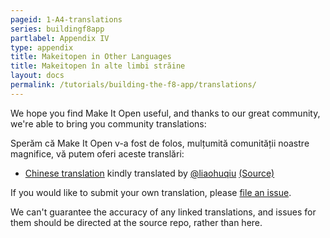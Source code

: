 ```yaml
---
pageid: 1-A4-translations
series: buildingf8app
partlabel: Appendix IV
type: appendix
title: Makeitopen in Other Languages
title: Makeitopen în alte limbi străine
layout: docs
permalink: /tutorials/building-the-f8-app/translations/
---
```


We hope you find Make It Open useful, and thanks to our great community, we're able to bring you community translations:

Sperăm că Make It Open v-a fost de folos, mulțumită comunității noastre magnifice, vă putem oferi aceste translări:

+ [Chinese translation](http://f8-app.liaohuqiu.net/) kindly translated by [@liaohuqiu](https://github.com/liaohuqiu) [(Source)](https://github.com/liaohuqiu/f8-app-tutorial-cn)

If you would like to submit your own translation, please [file an issue](https://github.com/facebook/makeitopen/issues).

We can't guarantee the accuracy of any linked translations, and issues for them should be directed at the source repo, rather than here.
